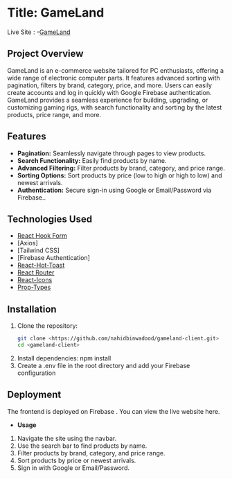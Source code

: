 # Title: GameLand

Live Site : 
-[GameLand](https://gameland-972b5.web.app/)
## Project Overview

GameLand is an e-commerce website tailored for PC enthusiasts, offering a wide range of electronic computer parts. It features advanced sorting with pagination, filters by brand, category, price, and more. Users can easily create accounts and log in quickly with Google Firebase authentication. GameLand provides a seamless experience for building, upgrading, or customizing gaming rigs, with search functionality and sorting by the latest products, price range, and more.

## Features

- **Pagination:** Seamlessly navigate through pages to view products.
- **Search Functionality:** Easily find products by name.
- **Advanced Filtering:**  Filter products by brand, category, and price range.
- **Sorting Options:** Sort products by price (low to high or high to low) and newest arrivals.
- **Authentication:** Secure sign-in using Google or Email/Password via Firebase..

## Technologies Used

- [React Hook Form](https://react-hook-form.com/)
- [Axios]
- [Tailwind CSS]
- [Firebase Authentication]
- [React-Hot-Toast](https://react-hot-toast.com/)
- [React Router](https://reactrouter.com/en/main)
- [React-Icons](https://react-icons.github.io/react-icons/)
- [Prop-Types](https://www.npmjs.com/package/prop-types)

## Installation

1. Clone the repository:
   ```bash
   git clone <https://github.com/nahidbinwadood/gameland-client.git>
   cd <gameland-client>
2. Install dependencies: npm install
3. Create a .env file in the root directory and add your Firebase configuration

## Deployment
The frontend is deployed on Firebase . You can view the live website here.

- **Usage**
1. Navigate the site using the navbar.
2. Use the search bar to find products by name.
4. Filter products by brand, category, and price range.
4. Sort products by price or newest arrivals.
5. Sign in with Google or Email/Password.